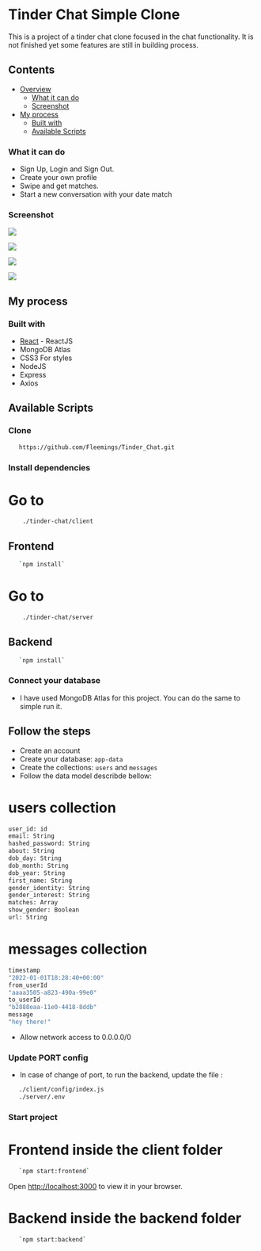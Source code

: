 # Tinder Chat Simple Clone

This is a project of a tinder chat clone focused in the chat functionality.
It is not finished yet some features are still in building process.

## Contents

- [Overview](#overview)
  - [What it can do](#what-it-can-do)
  - [Screenshot](#screenshot)
- [My process](#my-process)
  - [Built with](#built-with)
  - [Available Scripts](#available-scripts)

### What it can do

- Sign Up, Login and Sign Out.
- Create your own profile
- Swipe and get matches.
- Start a new conversation with your date match

### Screenshot

![](tinder-chat/client/src/images/first-page.png)

![](tinder-chat/client/src/images/second-page.png)

![](tinder-chat/client/src/images/third-page.png)

![](tinder-chat/client/src/images/fourth-page.png)

## My process

### Built with

- [React](https://reactjs.org/) - ReactJS
- MongoDB Atlas
- CSS3 For styles
- NodeJS
- Express
- Axios

## Available Scripts

### Clone

```bash
   https://github.com/Fleemings/Tinder_Chat.git
```

### Install dependencies

# Go to

```bash
    ./tinder-chat/client
```

## Frontend

```bash
   `npm install`
```

# Go to

```bash
    ./tinder-chat/server
```

## Backend

```bash
   `npm install`
```

### Connect your database

- I have used MongoDB Atlas for this project. You can do the same to simple run it.

## Follow the steps

- Create an account
- Create your database: `app-data`
- Create the collections: `users` and `messages`
- Follow the data model describde bellow:

# users collection

```bash
user_id: id
email: String
hashed_password: String
about: String
dob_day: String
dob_month: String
dob_year: String
first_name: String
gender_identity: String
gender_interest: String
matches: Array
show_gender: Boolean
url: String

```

# messages collection

```bash
timestamp
"2022-01-01T18:28:40+00:00"
from_userId
"aaaa3505-a823-490a-99e0"
to_userId
"b2888eaa-11e0-4418-8ddb"
message
"hey there!"
```

- Allow network access to 0.0.0.0/0

### Update PORT config

- In case of change of port, to run the backend, update the file :

```bash
   ./client/config/index.js
   ./server/.env
```

### Start project

# Frontend inside the client folder

```bash
   `npm start:frontend`
```

Open [http://localhost:3000](http://localhost:3000) to view it in your browser.

# Backend inside the backend folder

```bash
   `npm start:backend`
```
